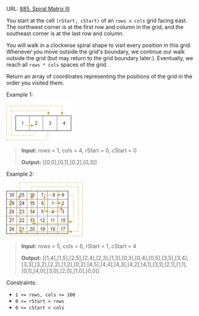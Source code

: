 URL: [885. Spiral Matrix III
](https://leetcode.com/problems/spiral-matrix-iii/description/?envType=daily-question&envId=2024-08-08)

You start at the cell `(rStart, cStart)` of an `rows x cols` grid facing east. The northwest corner is at the first row and column in the grid, and the southeast corner is at the last row and column.

You will walk in a clockwise spiral shape to visit every position in this grid. Whenever you move outside the grid's boundary, we continue our walk outside the grid (but may return to the grid boundary later.). Eventually, we reach all `rows * cols` spaces of the grid.

Return an array of coordinates representing the positions of the grid in the order you visited them.



Example 1:

![img.png](img.png)

> **Input:** rows = 1, cols = 4, rStart = 0, cStart = 0
> 
> **Output:** [[0,0],[0,1],[0,2],[0,3]]

Example 2:

![img_1.png](img_1.png)

> **Input:** rows = 5, cols = 6, rStart = 1, cStart = 4
> 
> **Output:** [[1,4],[1,5],[2,5],[2,4],[2,3],[1,3],[0,3],[0,4],[0,5],[3,5],[3,4],[3,3],[3,2],[2,2],[1,2],[0,2],[4,5],[4,4],[4,3],[4,2],[4,1],[3,1],[2,1],[1,1],[0,1],[4,0],[3,0],[2,0],[1,0],[0,0]]


Constraints:

- `1 <= rows, cols <= 100`
- `0 <= rStart < rows`
- `0 <= cStart < cols`

